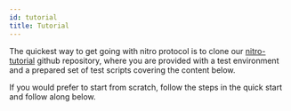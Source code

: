 ```yaml
---
id: tutorial
title: Tutorial
---
```


The quickest way to get going with nitro protocol is to clone our [nitro-tutorial](https://github.com/statechannels/nitro-tutorial) github repository, where you are provided with a test environment and a prepared set of test scripts covering the content below.

If you would prefer to start from scratch, follow the steps in the quick start and follow along below.
